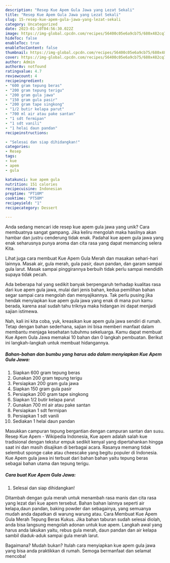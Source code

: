 ```yaml
---
description: "Resep Kue Apem Gula Jawa yang Lezat Sekali"
title: "Resep Kue Apem Gula Jawa yang Lezat Sekali"
slug: 15-resep-kue-apem-gula-jawa-yang-lezat-sekali
category: Uncategorized
date: 2023-01-10T04:56:30.022Z
image: https://img-global.cpcdn.com/recipes/56400c05e6a9cb75/680x482cq70/kue-apem-gula-jawa-foto-resep-utama.jpg
hideToc: false
enableToc: true
enableTocContent: false
thumbnail: https://img-global.cpcdn.com/recipes/56400c05e6a9cb75/680x482cq70/kue-apem-gula-jawa-foto-resep-utama.jpg
cover: https://img-global.cpcdn.com/recipes/56400c05e6a9cb75/680x482cq70/kue-apem-gula-jawa-foto-resep-utama.jpg
author: Admin
authorAv: notfound
ratingvalue: 4.7
reviewcount: 4
recipeingredient:
- "600 gram tepung beras"
- "200 gram tepung terigu"
- "200 gram gula jawa"
- "150 gram gula pasir"
- "200 gram tape singkong"
- "1/2 butir kelapa parut"
- "700 ml air atau pake santan"
- "1 sdt fermipan"
- "1 sdt vanili"
- "1 helai daun pandan"
recipeinstructions:

- "Selesai dan siap dihidangkan!"
categories:
- Resep
tags:
- kue
- apem
- gula

katakunci: kue apem gula 
nutrition: 151 calories
recipecuisine: Indonesian
preptime: "PT10M"
cooktime: "PT58M"
recipeyield: "1"
recipecategory: Dessert

---
```





Anda sedang mencari ide resep kue apem gula jawa yang unik? Cara membuatnya sangat gampang. Jika keliru mengolah maka hasilnya akan hambar dan justru cenderung tidak enak. Padahal kue apem gula jawa yang enak seharusnya punya aroma dan cita rasa yang dapat memancing selera Kita.





Lihat juga cara membuat Kue Apem Gula Merah dan masakan sehari-hari lainnya. Masak air, gula merah, gula pasir, daun pandan, dan garam sampai gula larut. Masak sampai pinggirannya berbuih tidak perlu sampai mendidih supaya tidak pecah.

Ada beberapa hal yang sedikit banyak berpengaruh terhadap kualitas rasa dari kue apem gula jawa, mulai dari jenis bahan, kedua pemilihan bahan segar sampai cara mengolah dan menyajikannya. Tak perlu pusing jika hendak menyiapkan kue apem gula jawa yang enak di mana pun kamu berada, karena asal sudah tahu triknya maka hidangan ini dapat menjadi sajian istimewa.






Nah, kali ini kita coba, yuk, kreasikan kue apem gula jawa sendiri di rumah. Tetap dengan bahan sederhana, sajian ini bisa memberi manfaat dalam membantu menjaga kesehatan tubuhmu sekeluarga. Kamu dapat membuat Kue Apem Gula Jawa memakai 10 bahan dan 0 langkah pembuatan. Berikut ini langkah-langkah untuk membuat hidangannya.

<!--inarticleads1-->

##### Bahan-bahan dan bumbu yang harus ada dalam menyiapkan Kue Apem Gula Jawa:

1. Siapkan 600 gram tepung beras
1. Gunakan 200 gram tepung terigu
1. Persiapkan 200 gram gula jawa
1. Siapkan 150 gram gula pasir
1. Persiapkan 200 gram tape singkong
1. Siapkan 1/2 butir kelapa parut
1. Gunakan 700 ml air atau pake santan
1. Persiapkan 1 sdt fermipan
1. Persiapkan 1 sdt vanili
1. Sediakan 1 helai daun pandan


Masukkan campuran tepung bergantian dengan campuran santan dan susu. Resep Kue Apem - Wikipedia Indonesia, Kue apem adalah salah kue tradisional dengan tekstur empuk sedikit kenyal yang dipertahankan hingga saat ini dan masih disajikan di berbagai acara. Rasanya memang tidak selembut sponge cake atau cheescake yang begitu populer di Indonesia. Kue Apem gula jawa ini terbuat dari bahan bahan yaitu tepung beras sebagai bahan utama dan tepung terigu. 

<!--inarticleads2-->

##### Cara buat Kue Apem Gula Jawa:


1. Selesai dan siap dihidangkan!

Ditambah dengan gula merah untuk menambah rasa manis dan cita rasa yang lezat dari kue apem tersebut. Bahan bahan lainnya seperti air kelapa,daun pandan, baking powder dan sebagainya, yang semuanya mudah anda dapatkan di warung warung atau. Cara Membuat Kue Apem Gula Merah Tepung Beras Kukus. Jika bahan taburan sudah selesai diolah, anda bisa langsung mengolah adonan untuk kue apem. Langkah awal yang harus anda lakukan yaitu, rebus gula merah, daun pandan dan air kelapa sambil diaduk-aduk sampai gula merah larut. 

Bagaimana? Mudah bukan? Itulah cara menyiapkan kue apem gula jawa yang bisa anda praktikkan di rumah. Semoga bermanfaat dan selamat mencoba!
